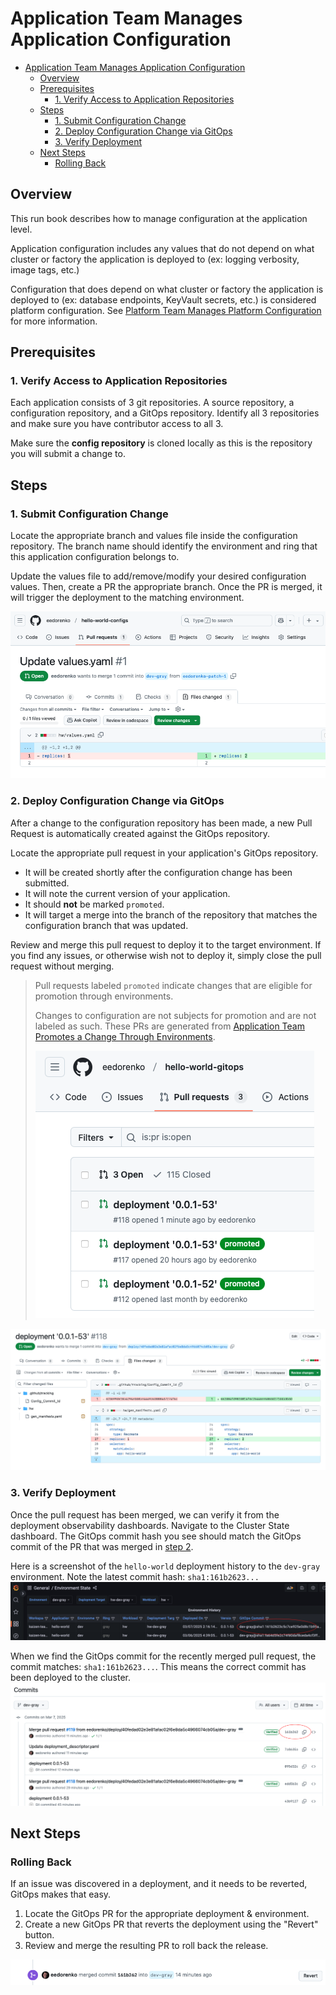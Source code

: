 # Application Team Manages Application Configuration

- [Application Team Manages Application Configuration](#application-team-manages-application-configuration)
  - [Overview](#overview)
  - [Prerequisites](#prerequisites)
    - [1. Verify Access to Application Repositories](#1-verify-access-to-application-repositories)
  - [Steps](#steps)
    - [1. Submit Configuration Change](#1-submit-configuration-change)
    - [2. Deploy Configuration Change via GitOps](#2-deploy-configuration-change-via-gitops)
    - [3. Verify Deployment](#3-verify-deployment)
  - [Next Steps](#next-steps)
    - [Rolling Back](#rolling-back)

## Overview

This run book describes how to manage configuration at the application level.

Application configuration includes any values that do not depend on what cluster or factory the application is deployed to (ex: logging verbosity, image tags, etc.)

Configuration that does depend on what cluster or factory the application is deployed to (ex: database endpoints, KeyVault secrets, etc.) is considered platform configuration. See [Platform Team Manages Platform Configuration](./platform-team-manages-platform-configuration.md) for more information.

## Prerequisites

### 1. Verify Access to Application Repositories

Each application consists of 3 git repositories. A source repository, a configuration repository, and a GitOps repository. Identify all 3 repositories and make sure you have contributor access to all 3.

Make sure the **config repository** is cloned locally as this is the repository you will submit a change to.

## Steps

### 1. Submit Configuration Change

Locate the appropriate branch and values file inside the configuration repository. The branch name should identify the environment and ring that this application configuration belongs to.

Update the values file to add/remove/modify your desired configuration values. Then, create a PR the appropriate branch. Once the PR is merged, it will trigger the deployment to the matching environment.

![update-app-config-values](./images/update-app-config-values.png)

### 2. Deploy Configuration Change via GitOps

After a change to the configuration repository has been made, a new Pull Request is automatically created against the GitOps repository.

Locate the appropriate pull request in your application's GitOps repository.

- It will be created shortly after the configuration change has been submitted.
- It will note the current version of your application.
- It should **not** be marked `promoted`.
- It will target a merge into the branch of the repository that matches the configuration branch that was updated.

Review and merge this pull request to deploy it to the target environment. If you find any issues, or otherwise wish not to deploy it, simply close the pull request without merging.

> Pull requests labeled `promoted` indicate changes that are eligible for promotion through environments.
>
> Changes to configuration are not subjects for promotion and are not labeled as such. These PRs are generated from [Application Team Promotes a Change Through Environments](./application-team-promotes-a-change-through-environments.md).
>
> ![not-promoted-pr](./images/not-promoted-pr.png)

![not-promoted-pr-details](./images/not-promoted-pr-details.png)

### 3. Verify Deployment

Once the pull request has been merged, we can verify it from the deployment observability dashboards. Navigate to the Cluster State dashboard. The GitOps commit hash you see should match the GitOps commit of the PR that was merged in [step 2](#2-deploy-configuration-change-via-gitops).

 Here is a screenshot of the `hello-world` deployment history to the `dev-gray` environment. Note the latest commit hash: `sha1:161b2623...`
![config-change-dashboard](./images/config-change-dashboard.png)

When we find the GitOps commit for the recently merged pull request, the commit matches: `sha1:161b2623...`. This means the correct commit has been deployed to the cluster.
![gitops-commit-id](./images/gitops-commit-id.png)  

## Next Steps

### Rolling Back

If an issue was discovered in a deployment, and it needs to be reverted, GitOps makes that easy.

1. Locate the GitOps PR for the appropriate deployment & environment.
2. Create a new GitOps PR that reverts the deployment using the "Revert" button.
3. Review and merge the resulting PR to roll back the release.

![revert-config-change](./images/revert-config-change.png)  
